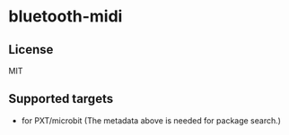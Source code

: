 # bluetooth-midi



## License

MIT

## Supported targets

* for PXT/microbit
(The metadata above is needed for package search.)


